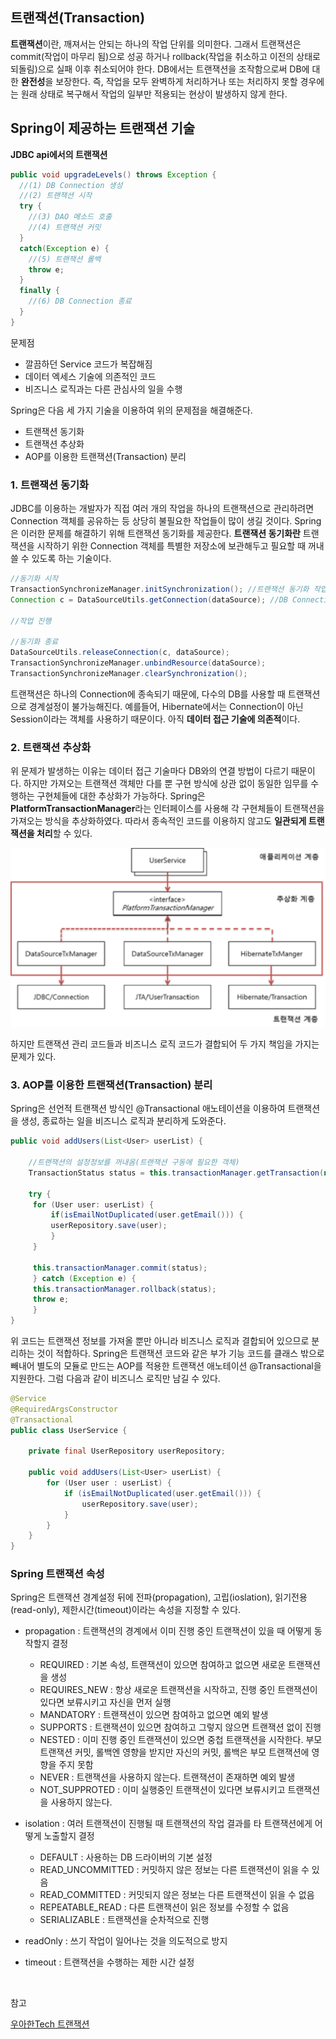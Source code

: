## 트랜잭션(Transaction)

**트랜잭션**이란, 깨져서는 안되는 하나의 작업 단위를 의미한다. 그래서 트랜잭션은 commit(작업이 마무리 됨)으로 성공 하거나 rollback(작업을 취소하고 이전의 상태로 되돌림)으로 실패 이후 취소되어야 한다. DB에서는 트랜잭션을 조작함으로써 DB에 대한 **완전성**을 보장한다. 즉, 작업을 모두 완벽하게 처리하거나 또는 처리하지 못할 경우에는 원래 상태로 복구해서 작업의 일부만 적용되는 현상이 발생하지 않게 한다.

##  Spring이 제공하는 트랜잭션 기술

**JDBC api에서의 트랜잭션**

```java
public void upgradeLevels() throws Exception {
  //(1) DB Connection 생성
  //(2) 트랜잭션 시작
  try {
    //(3) DAO 메소드 호출
    //(4) 트랜잭션 커밋
  }
  catch(Exception e) {
    //(5) 트랜잭션 롤백
    throw e;
  }
  finally {
    //(6) DB Connection 종료
  }
}
```

문제점

- 깔끔하던 Service 코드가 복잡해짐
- 데이터 엑세스 기술에 의존적인 코드
- 비즈니스 로직과는 다른 관심사의 일을 수행

Spring은 다음 세 가지 기술을 이용하여 위의 문제점을 해결해준다.

- 트랜잭션 동기화
- 트랜잭션 추상화
- AOP를 이용한 트랜잭션(Transaction) 분리

### 1. 트랜잭션 동기화

JDBC를 이용하는 개발자가 직접 여러 개의 작업을 하나의 트랜잭션으로 관리하려면 Connection 객체를 공유하는 등 상당히 불필요한 작업들이 많이 생길 것이다. Spring은 이러한 문제를 해결하기 위해 트랜잭션 동기화를 제공한다. **트랜잭션 동기화란** 트랜잭션을 시작하기 위한 Connection 객체를 특별한 저장소에 보관해두고 필요할 때 꺼내쓸 수 있도록 하는 기술이다.

```java
//동기화 시작
TransactionSynchronizeManager.initSynchronization(); //트랜잭션 동기화 작업을 초기화
Connection c = DataSourceUtils.getConnection(dataSource); //DB Connection 생성 및 트랜잭션 시작

//작업 진행

//동기화 종료
DataSourceUtils.releaseConnection(c, dataSource);
TransactionSynchronizeManager.unbindResource(dataSource); 
TransactionSynchronizeManager.clearSynchronization(); 
```

트랜잭션은 하나의 Connection에 종속되기 때문에, 다수의 DB를 사용할 때 트랜잭션으로 경계설정이 불가능해진다. 예를들어, Hibernate에서는 Connection이 아닌 Session이라는 객체를 사용하기 때문이다. 아직 **데이터 접근 기술에 의존적**이다.

### 2. 트랜잭션 추상화

위 문제가 발생하는 이유는 데이터 접근 기술마다 DB와의 연결 방법이 다르기 때문이다. 하지만 가져오는 트랜잭션 객체만 다를 뿐 구현 방식에 상관 없이 동일한 임무를 수행하는 구현체들에 대한 추상화가 가능하다. Spring은 **PlatformTransactionManager**라는 인터페이스를 사용해 각 구현체들이 트랜잭션을 가져오는 방식을 추상화하였다. 따라서 종속적인 코드를 이용하지 않고도 **일관되게 트랜잭션을 처리**할 수 있다.

![img](https://github.com/dilmah0203/TIL/blob/main/Image/Platformtransactionmanager.png)

하지만 트랜잭션 관리 코드들과 비즈니스 로직 코드가 결합되어 두 가지 책임을 가지는 문제가 있다.

### 3. AOP를 이용한 트랜잭션(Transaction) 분리

Spring은 선언적 트랜잭션 방식인 @Transactional 애노테이션을 이용하여 트랜잭션을 생성, 종료하는 일을 비즈니스 로직과 분리하게 도와준다.


```java
public void addUsers(List<User> userList) {

    //트랜잭션의 설정정보를 꺼내옴(트랜잭션 구동에 필요한 객체)
    TransactionStatus status = this.transactionManager.getTransaction(new DefaultTransactionDefinition());

    try {
	 for (User user: userList) {
	     if(isEmailNotDuplicated(user.getEmail())) {
		 userRepository.save(user);
	     }
	 }

	 this.transactionManager.commit(status);
     } catch (Exception e) {
	 this.transactionManager.rollback(status);
	 throw e;
     }
}
```

위 코드는 트랜잭션 정보를 가져올 뿐만 아니라 비즈니스 로직과 결합되어 있으므로 분리하는 것이 적합하다. Spring은 트랜잭션 코드와 같은 부가 기능 코드를 클래스 밖으로 빼내어 별도의 모듈로 만드는 AOP를 적용한 트랜잭션 애노테이션 @Transactional을 지원한다. 그럼 다음과 같이 비즈니스 로직만 남길 수 있다. 

```java
@Service
@RequiredArgsConstructor
@Transactional
public class UserService {

    private final UserRepository userRepository;

    public void addUsers(List<User> userList) {
        for (User user : userList) {
            if (isEmailNotDuplicated(user.getEmail())) {
                userRepository.save(user);
            }
        }
    }
}
```

### Spring 트랜잭션 속성

Spring은 트랜잭션 경계설정 뒤에 전파(propagation), 고립(ioslation), 읽기전용(read-only), 제한시간(timeout)이라는 속성을 지정할 수 있다.

- propagation : 트랜잭션의 경계에서 이미 진행 중인 트랜잭션이 있을 때 어떻게 동작할지 결정
  - REQUIRED : 기본 속성, 트랜잭션이 있으면 참여하고 없으면 새로운 트랜잭션을 생성
  - REQUIRES_NEW : 항상 새로운 트랜잭션을 시작하고, 진행 중인 트랜잭션이 있다면 보류시키고 자신을 먼저 실행
  - MANDATORY : 트랜잭션이 있으면 참여하고 없으면 예외 발생
  - SUPPORTS : 트랜잭션이 있으면 참여하고 그렇지 않으면 트랜잭션 없이 진행
  - NESTED : 이미 진행 중인 트랜잭션이 있으면 중첩 트랜잭션을 시작한다. 부모 트랜잭션 커밋, 롤백엔 영향을 받지만 자신의 커밋, 롤백은 부모 트랜잭션에 영향을 주지 못함
  - NEVER : 트랜잭션을 사용하지 않는다. 트랜잭션이 존재하면 예외 발생
  - NOT_SUPPROTED : 이미 실행중인 트랜잭션이 있다면 보류시키고 트랜잭션을 사용하지 않는다. 
  
- isolation : 여러 트랜잭션이 진행될 때 트랜잭션의 작업 결과를 타 트랜잭션에게 어떻게 노출할지 결정
  - DEFAULT : 사용하는 DB 드라이버의 기본 설정
  - READ_UNCOMMITTED : 커밋하지 않은 정보는 다른 트랜잭션이 읽을 수 있음
  - READ_COMMITTED : 커밋되지 않은 정보는 다른 트랜잭션이 읽을 수 없음
  - REPEATABLE_READ : 다른 트랜잭션이 읽은 정보를 수정할 수 없음
  - SERIALIZABLE : 트랜잭션을 순차적으로 진행

- readOnly : 쓰기 작업이 일어나는 것을 의도적으로 방지

- timeout : 트랜잭션을 수행하는 제한 시간 설정

<br>

참고

[우아한Tech 트랜잭션](https://www.youtube.com/watch?v=aX9c7z9l_u8)
